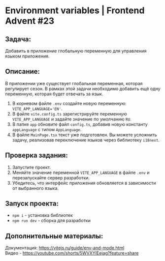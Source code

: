 # Environment variables | Frontend Advent #23

## Задача:
Добавить в приложение глобальную переменную для управления языком приложения.

## Описание:
В приложении уже существует глобальная переменная, которая регулирует сезон. В рамках этой задачи необходимо добавить ещё одну переменную, которая будет отвечать за язык.
1. В корневом файле `.env` создайте новую переменную: `VITE_APP_LANGUAGE='EN'`.
2. В файле `vite.config.ts` зарегистрируйте переменную `VITE_APP_LANGUAGE` и задайте значение по умолчанию `RU`.
3. В папке `app` обновите файл `config.ts`, добавив новую константу `appLanguage` с типом `AppLanguage`.
4. В файле `MainPage.tsx` текст уже подготовлен. Вы можете усложнить задачу, реализовав переключение языков через библиотеку `i18next`.

## Проверка задания:
1. Запустите проект.
2. Меняйте значение переменной `VITE_APP_LANGUAGE` в файле `.env` и перезапускайте сервер разработки.
3. Убедитесь, что интерфейс приложения обновляется в зависимости от выбранного языка.

## Запуск проекта:
* `npm i` - установка библиотек
* `npm run dev` - сборка для разработки

## Дополнительные материалы:
Документация: https://vitejs.ru/guide/env-and-mode.html  
Видео - https://youtube.com/shorts/5WVXYIEejag?feature=share
